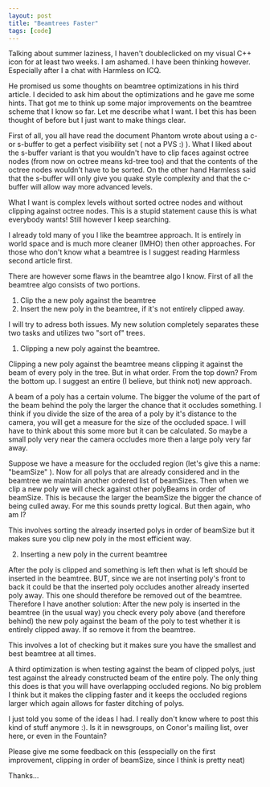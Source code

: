 ```yaml
---
layout: post
title: "Beamtrees Faster"
tags: [code]
---
```


Talking about summer laziness, I haven't doubleclicked on my visual C++ icon for at least two weeks. I am ashamed. I have been thinking however. Especially after I a chat with Harmless on ICQ. 

He promised us some thoughts on beamtree optimizations in his third article. I decided to ask him about the optimizations and he gave me some hints. That got me to think up some major improvements on the beamtree scheme that I know so far. Let me describe what I want. I bet this has been thought of before but I just want to make things clear. 

First of all, you all have read the document Phantom wrote about using a c- or s-buffer to get a perfect visibility set ( not a PVS :) ). What I liked about the s-buffer variant is that you wouldn't have to clip faces against octree nodes (from now on octree means kd-tree too) and that the contents of the octree nodes wouldn't have to be sorted. On the other hand Harmless said that the s-buffer will only give you quake style complexity and that the c-buffer will allow way more advanced levels. 

What I want is complex levels without sorted octree nodes and without clipping against octree nodes. This is a stupid statement cause this is what everybody wants! Still however I keep searching. 

I already told many of you I like the beamtree approach. It is entirely in world space and is much more cleaner (IMHO) then other approaches. For those who don't know what a beamtree is I suggest reading Harmless second article first. 

There are however some flaws in the beamtree algo I know. First of all the beamtree algo consists of two portions. 

1. Clip the a new poly against the beamtree
2. Insert the new poly in the beamtree, if it's not entirely clipped away. 

I will try to adress both issues. My new solution completely separates these two tasks and utilizes two "sort of" trees. 

1. Clipping a new poly against the beamtree. 

Clipping a new poly against the beamtree means clipping it against the beam of every poly in the tree. But in what order. From the top down? From the bottom up. I suggest an entire (I believe, but think not) new approach. 

A beam of a poly has a certain volume. The bigger the volume of the part of the beam behind the poly the larger the chance that it occludes something. I think if you divide the size of the area of a poly by it's distance to the camera, you will get a measure for the size of the occluded space. I will have to think about this some more but it can be calculated. So maybe a small poly very near the camera occludes more then a large poly very far away. 

Suppose we have a measure for the occluded region (let's give this a name: "beamSize" ). Now for all polys that are already considered and in the beamtree we maintain another ordered list of beamSizes. Then when we clip a new poly we will check against other polyBeams in order of beamSize. This is because the larger the beamSize the bigger the chance of being culled away. For me this sounds pretty logical. But then again, who am I? 

This involves sorting the already inserted polys in order of beamSize but it makes sure you clip new poly in the most efficient way. 

2. Inserting a new poly in the current beamtree 

After the poly is clipped and something is left then what is left should be inserted in the beamtree. BUT, since we are not inserting poly's front to back it could be that the inserted poly occludes another already inserted poly away. This one should therefore be removed out of the beamtree. Therefore I have another solution: After the new poly is inserted in the beamtree (in the usual way) you check every poly above (and therefore behind) the new poly against the beam of the poly to test whether it is entirely clipped away. If so remove it from the beamtree. 

This involves a lot of checking but it makes sure you have the smallest and best beamtree at all times. 

A third optimization is when testing against the beam of clipped polys, just test against the already constructed beam of the entire poly. The only thing this does is that you will have overlapping occluded regions. No big problem I think but it makes the clipping faster and it keeps the occluded regions larger which again allows for faster ditching of polys. 

I just told you some of the ideas I had. I really don't know where to post this kind of stuff anymore :). Is it in newsgroups, on Conor's mailing list, over here, or even in the Fountain? 

Please give me some feedback on this (esspecially on the first improvement, clipping in order of beamSize, since I think is pretty neat) 

Thanks...